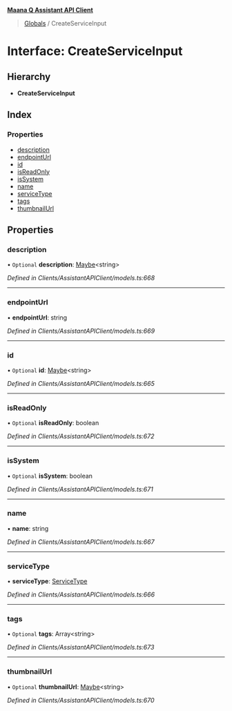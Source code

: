 **[Maana Q Assistant API Client](../README.md)**

> [Globals](../README.md) / CreateServiceInput

# Interface: CreateServiceInput

## Hierarchy

* **CreateServiceInput**

## Index

### Properties

* [description](createserviceinput.md#description)
* [endpointUrl](createserviceinput.md#endpointurl)
* [id](createserviceinput.md#id)
* [isReadOnly](createserviceinput.md#isreadonly)
* [isSystem](createserviceinput.md#issystem)
* [name](createserviceinput.md#name)
* [serviceType](createserviceinput.md#servicetype)
* [tags](createserviceinput.md#tags)
* [thumbnailUrl](createserviceinput.md#thumbnailurl)

## Properties

### description

• `Optional` **description**: [Maybe](../README.md#maybe)\<string>

*Defined in Clients/AssistantAPIClient/models.ts:668*

___

### endpointUrl

•  **endpointUrl**: string

*Defined in Clients/AssistantAPIClient/models.ts:669*

___

### id

• `Optional` **id**: [Maybe](../README.md#maybe)\<string>

*Defined in Clients/AssistantAPIClient/models.ts:665*

___

### isReadOnly

• `Optional` **isReadOnly**: boolean

*Defined in Clients/AssistantAPIClient/models.ts:672*

___

### isSystem

• `Optional` **isSystem**: boolean

*Defined in Clients/AssistantAPIClient/models.ts:671*

___

### name

•  **name**: string

*Defined in Clients/AssistantAPIClient/models.ts:667*

___

### serviceType

•  **serviceType**: [ServiceType](../enums/servicetype.md)

*Defined in Clients/AssistantAPIClient/models.ts:666*

___

### tags

• `Optional` **tags**: Array\<string>

*Defined in Clients/AssistantAPIClient/models.ts:673*

___

### thumbnailUrl

• `Optional` **thumbnailUrl**: [Maybe](../README.md#maybe)\<string>

*Defined in Clients/AssistantAPIClient/models.ts:670*
